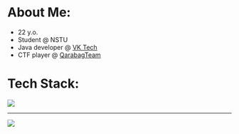 # About Me:
- 22 y.o.
- Student @ NSTU
- Java developer @ [VK Tech](https://tech.vk.com/)
- CTF player @ [QarabagTeam](https://github.com/Qarabag-Team)

# Tech Stack:
<p>
  <a>
    <img src="https://skillicons.dev/icons?i=kotlin,java,spring,postgres,redis,docker,kubernetes,githubactions,graphql,gradle,hibernate,firebase,grafana,sentry,rabbitmq" />
  </a>
</p>

---
[![](https://visitcount.itsvg.in/api?id=alex-pvl&label=Profile%20Views&color=3&icon=5&pretty=false)](https://visitcount.itsvg.in)

